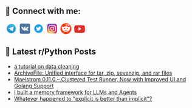 ## 🔎 Connect with me:
[<img src="https://github.com/bullbesh/bullbesh/blob/main/images/Telegram.png" width="32" height="32" />](https://t.me/bullbesh)
[<img src="https://github.com/bullbesh/bullbesh/blob/main/images/VK.png" width="32" height="32" />](https://vk.com/bullbesh)
[<img src="https://github.com/bullbesh/bullbesh/blob/main/images/Twitter.png" width="32" height="32" />](https://twitter.com/bullbesh1)
[<img src="https://github.com/bullbesh/bullbesh/blob/main/images/Instagram.png" width="32" height="32" />](https://www.instagram.com/bullbesh)
[<img src="https://github.com/bullbesh/bullbesh/blob/main/images/Reddit.png" width="32" height="32" />](https://www.reddit.com/user/bullbesh)
[<img src="https://github.com/bullbesh/bullbesh/blob/main/images/YouTube.png" width="32" height="32" />](https://www.youtube.com/channel/UCtfjRs6uzgq5mfm8S06WTcg)

## 📕 Latest r/Python Posts
<!-- BLOG-POST-LIST:START -->
- [a tutorial on data cleaning](https://www.reddit.com/r/Python/comments/1eg39bf/a_tutorial_on_data_cleaning/)
- [ArchiveFile: Unified interface for tar, zip, sevenzip, and rar files](https://www.reddit.com/r/Python/comments/1eg35qy/archivefile_unified_interface_for_tar_zip/)
- [Maelstrom 0.11.0 – Clustered Test Runner, Now with Improved UI and Golang Support](https://www.reddit.com/r/Python/comments/1eg13wn/maelstrom_0110_clustered_test_runner_now_with/)
- [I built a memory framework for LLMs and Agents](https://www.reddit.com/r/Python/comments/1efsjgy/i_built_a_memory_framework_for_llms_and_agents/)
- [Whatever happened to &quot;explicit is better than implicit&quot;?](https://www.reddit.com/r/Python/comments/1efrusl/whatever_happened_to_explicit_is_better_than/)
<!-- BLOG-POST-LIST:END -->
